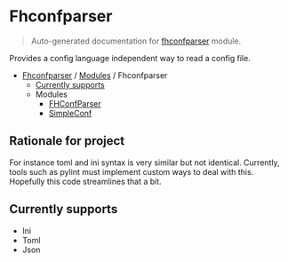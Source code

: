 # Fhconfparser

> Auto-generated documentation for [fhconfparser](../../../fhconfparser/__init__.py) module.

Provides a config language independent way to read a config file.

- [Fhconfparser](../README.md#fhconfparser-index) / [Modules](../MODULES.md#fhconfparser-modules) / Fhconfparser
    - [Currently supports](#currently-supports)
    - Modules
        - [FHConfParser](fhconfparser.md#fhconfparser)
        - [SimpleConf](simpleconf.md#simpleconf)

## Rationale for project
For instance toml and ini syntax is very similar but not identical. Currently, tools such as
pylint must implement custom ways to deal with this. Hopefully this code
streamlines that a bit.

## Currently supports

- Ini
- Toml
- Json
